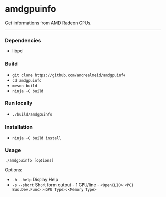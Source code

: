 # amdgpuinfo

Get informations from AMD Radeon GPUs.

---

### Dependencies

* libpci

### Build

* `git clone https://github.com/andrealmeid/amdgpuinfo`
* `cd amdgpuinfo`
* `meson build`
* `ninja -C build`

### Run locally

* `./build/amdgpuinfo`

### Installation

* `ninja -C build install`

### Usage

`./amdgpuinfo [options]`

Options:
* `-h` `--help` Display Help
* `-s` `--short` Short form output - 1 GPU/line - `<OpenCLID>:<PCI Bus.Dev.Func>:<GPU Type>:<Memory Type>`
